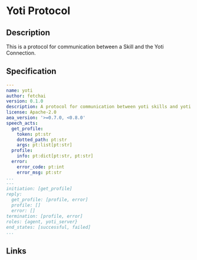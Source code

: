 # Yoti Protocol

## Description

This is a protocol for communication between a Skill and the Yoti Connection.

## Specification

```yaml
---
name: yoti
author: fetchai
version: 0.1.0
description: A protocol for communication between yoti skills and yoti connection.
license: Apache-2.0
aea_version: '>=0.7.0, <0.8.0'
speech_acts:
  get_profile:
    token: pt:str
    dotted_path: pt:str
    args: pt:list[pt:str]
  profile:
    info: pt:dict[pt:str, pt:str]
  error:
    error_code: pt:int
    error_msg: pt:str
...
---
initiation: [get_profile]
reply:
  get_profile: [profile, error]
  profile: []
  error: []
termination: [profile, error]
roles: {agent, yoti_server}
end_states: [successful, failed]
...
```

## Links